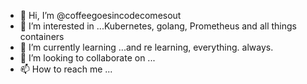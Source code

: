 - 👋 Hi, I’m @coffeegoesincodecomesout
- 👀 I’m interested in ...Kubernetes, golang, Prometheus and all things containers
- 🌱 I’m currently learning ...and re learning, everything. always. 
- 💞️ I’m looking to collaborate on ...
- 📫 How to reach me ...

<!---
coffeegoesincodecomesout/coffeegoesincodecomesout is a ✨ special ✨ repository because its `README.md` (this file) appears on your GitHub profile.
You can click the Preview link to take a look at your changes.
--->
